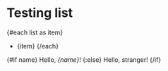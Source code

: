 <script>
    import Child from './Child.svelte'
    let name = 'world';

    let list = [
        'item1',
        'item1',
        'item1',
        'item1',
        'item1'
    ]
</script>

# Testing list

{#each list as item}
* {item}
{/each}

{#if name}
    Hello, *{name}*!
{:else}
    Hello, stranger!
{/if}